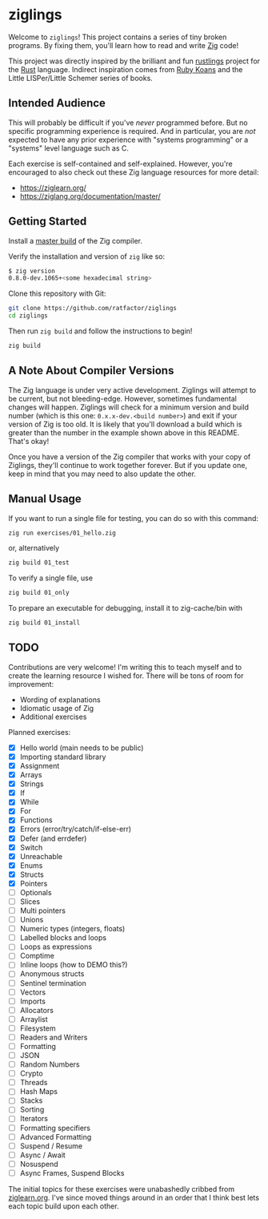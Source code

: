 # ziglings

Welcome to `ziglings`! This project contains a series of tiny broken programs.
By fixing them, you'll learn how to read and write
[Zig](https://ziglang.org/)
code!

This project was directly inspired by the brilliant and fun
[rustlings](https://github.com/rust-lang/rustlings)
project for the [Rust](https://www.rust-lang.org/) language.
Indirect inspiration comes from [Ruby Koans]( http://rubykoans.com/)
and the Little LISPer/Little Schemer series of books.

## Intended Audience

This will probably be difficult if you've _never_ programmed before.
But no specific programming experience is required. And in particular,
you are _not_ expected to have any prior experience with "systems programming"
or a "systems" level language such as C.

Each exercise is self-contained and self-explained. However, you're encouraged
to also check out these Zig language resources for more detail:

* https://ziglearn.org/
* https://ziglang.org/documentation/master/

## Getting Started

Install a [master build](https://ziglang.org/download/) of the Zig compiler.

Verify the installation and version of `zig` like so:

```bash
$ zig version
0.8.0-dev.1065+<some hexadecimal string>
```

Clone this repository with Git:

```bash
git clone https://github.com/ratfactor/ziglings
cd ziglings
```

Then run `zig build` and follow the instructions to begin!

```bash
zig build
```

## A Note About Compiler Versions

The Zig language is under very active development. Ziglings will attempt to
be current, but not bleeding-edge. However, sometimes fundamental changes
will happen. Ziglings will check for a minimum version and build number
(which is this one: `0.x.x-dev.<build number>`) and exit if your version of
Zig is too old. It is likely that you'll download a build which is greater
than the number in the example shown above in this README.  That's okay!

Once you have a version of the Zig compiler that works with your copy of
Ziglings, they'll continue to work together forever. But if you update one,
keep in mind that you may need to also update the other.

## Manual Usage

If you want to run a single file for testing, you can do so with this command:

```bash
zig run exercises/01_hello.zig
```
or, alternatively
```bash
zig build 01_test
```

To verify a single file, use

```bash
zig build 01_only
```

To prepare an executable for debugging, install it to zig-cache/bin with

```bash
zig build 01_install
```

## TODO

Contributions are very welcome! I'm writing this to teach myself and to create
the learning resource I wished for. There will be tons of room for improvement:

* Wording of explanations
* Idiomatic usage of Zig
* Additional exercises

Planned exercises:

* [x] Hello world (main needs to be public)
* [x] Importing standard library
* [x] Assignment
* [x] Arrays
* [x] Strings
* [x] If
* [x] While
* [x] For
* [x] Functions
* [x] Errors (error/try/catch/if-else-err)
* [x] Defer (and errdefer)
* [x] Switch
* [x] Unreachable
* [x] Enums
* [x] Structs
* [x] Pointers
* [ ] Optionals
* [ ] Slices
* [ ] Multi pointers
* [ ] Unions
* [ ] Numeric types (integers, floats)
* [ ] Labelled blocks and loops
* [ ] Loops as expressions
* [ ] Comptime
* [ ] Inline loops (how to DEMO this?)
* [ ] Anonymous structs
* [ ] Sentinel termination
* [ ] Vectors
* [ ] Imports
* [ ] Allocators
* [ ] Arraylist
* [ ] Filesystem
* [ ] Readers and Writers
* [ ] Formatting
* [ ] JSON
* [ ] Random Numbers
* [ ] Crypto
* [ ] Threads
* [ ] Hash Maps
* [ ] Stacks
* [ ] Sorting
* [ ] Iterators
* [ ] Formatting specifiers
* [ ] Advanced Formatting
* [ ] Suspend / Resume
* [ ] Async / Await
* [ ] Nosuspend
* [ ] Async Frames, Suspend Blocks

The initial topics for these exercises were unabashedly cribbed from
[ziglearn.org](https://ziglearn.org/). I've since moved things around
in an order that I think best lets each topic build upon each other.

